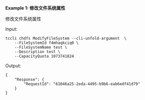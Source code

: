 **Example 1: 修改文件系统属性**

修改文件系统属性

Input: 

```
tccli chdfs ModifyFileSystem --cli-unfold-argument  \
    --FileSystemId f4mhaqkciq0 \
    --FileSystemName test \
    --Description test \
    --CapacityQuota 1073741824
```

Output: 
```
{
    "Response": {
        "RequestId": "61046a25-2eda-4495-b9b6-eab6edf41d79"
    }
}
```

